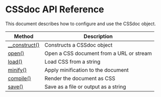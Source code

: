 # CSSdoc API Reference

This document describes how to configure and use the CSSdoc object.

| Method							| Description 								|
|-----------------------------------|-------------------------------------------|
| [__construct()](construct.md)		| Constructs a CSSdoc object 				|
| [open()](open.md)					| Open a CSS document from a URL or stream 	|
| [load()](load.md)					| Load CSS from a string					|
| [minify()](minify.md)				| Apply minification to the document		|
| [compile()](compile.md)			| Render the document as CSS		 		|
| [save()](save.md)					| Save as a file or output as a string 		|
